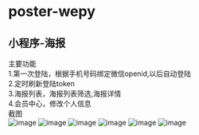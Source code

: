 # poster-wepy
小程序-海报
------
主要功能 <br>
1.第一次登陆，根据手机号码绑定微信openid,以后自动登陆 <br>
2.定时刷新登陆token <br>
3.海报列表，海报列表筛选,海报详情 <br>
4.会员中心，修改个人信息 <br>
截图 <br>
![image](https://raw.githubusercontent.com/Gumtrip/poster-wepy/master/readmeImages/poster-index.png)
![image](https://raw.githubusercontent.com/Gumtrip/poster-wepy/master/readmeImages/poster-index-1.png)
![image](https://raw.githubusercontent.com/Gumtrip/poster-wepy/master/readmeImages/poster-index-2.png)
![image](https://raw.githubusercontent.com/Gumtrip/poster-wepy/master/readmeImages/poster-show.png)
![image](https://raw.githubusercontent.com/Gumtrip/poster-wepy/master/readmeImages/user1.png)
![image](https://raw.githubusercontent.com/Gumtrip/poster-wepy/master/readmeImages/user2.png)
